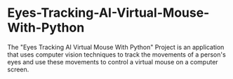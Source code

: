 # Eyes-Tracking-AI-Virtual-Mouse-With-Python
The "Eyes Tracking AI Virtual Mouse With Python"  Project is an application that uses computer vision techniques to track the movements of a person's eyes and use these movements to control a virtual mouse on a computer screen.
